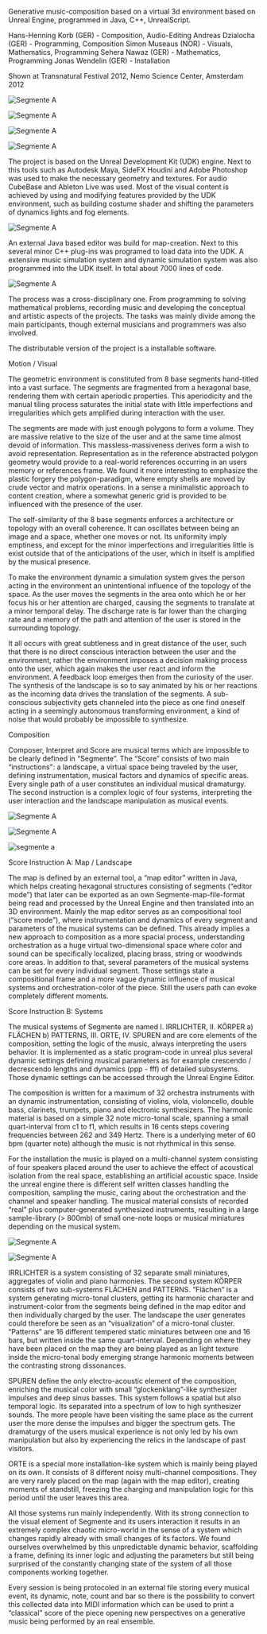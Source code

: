 Generative music-composition based on a virtual 3d environment based on Unreal Engine, programmed in Java, C++, UnrealScript.

Hans-Henning Korb (GER) - Composition, Audio-Editing
Andreas Dzialocha (GER) - Programming, Composition
Simon Museaus (NOR) - Visuals, Mathematics, Programming
Sehera Nawaz (GER) - Mathematics, Programming
Jonas Wendelin (GER) - Installation

Shown at Transnatural Festival 2012, Nemo Science Center, Amsterdam 2012

![Segmente A](/segmente-a/segmente-a-8.png)

![Segmente A](/segmente-a/segmente-a-9.png)

![Segmente A](/segmente-a/segmente-a-10.png)

![Segmente A](/segmente-a/segmente-a-11.png)

The project is based on the Unreal Development Kit (UDK) engine. Next to this tools such as Autodesk Maya, SideFX Houdini and Adobe Photoshop was used to make the necessary geometry and textures. For audio CubeBase and Ableton Live was used. Most of the visual content is achieved by using and modifying features provided by the UDK environment, such as building costume shader and shifting the parameters of dynamics lights and fog elements.

![Segmente A](/segmente-a/segmente-a-7.jpg)

An external Java based editor was build for map-creation. Next to this several minor C++ plug-ins was programed to load data into the UDK. A extensive music simulation system and dynamic simulation system was also programmed into the UDK itself. In total about 7000 lines of code.

![Segmente A](/segmente-a/segmente-a-1.png)

The process was a cross-disciplinary one. From programming to solving mathematical problems, recording music and developing the conceptual and artistic aspects of the projects. The tasks was mainly divide among the main participants, though external musicians and programmers was also involved.

The distributable version of the project is a installable software.

Motion / Visual

The geometric environment is constituted from 8 base segments hand-titled into a vast surface. The segments are fragmented from a hexagonal base, rendering them with certain aperiodic properties. This aperiodicity and the manual tiling process saturates the initial state with little imperfections and irregularities which gets amplified during interaction with the user.

The segments are made with just enough polygons to form a volume. They are massive relative to the size of the user and at the same time almost devoid of information. This massless-massiveness derives form a wish to avoid representation. Representation as in the reference abstracted polygon geometry would provide to a real-world references occurring in an users memory or references frame. We found it more interesting to emphasize the plastic forgery the polygon-paradigm, where empty shells are moved by crude vector and matrix operations. In a sense a minimalistic approach to content creation, where a somewhat generic grid is provided to be influenced with the presence of the user.

The self-similarity of the 8 base segments enforces a architecture or topology with an overall coherence. It can oscillates between being an image and a space, whether one moves or not. Its uniformity imply emptiness, and except for the minor imperfections and irregularities little is exist outside that of the anticipations of the user, which in itself is amplified by the musical presence.

To make the environment dynamic a simulation system gives the person acting in the environment an unintentional influence of the topology of the space. As the user moves the segments in the area onto which he or her focus his or her attention are charged, causing the segments to translate at a minor temporal delay. The discharge rate is far lower than the charging rate and a memory of the path and attention of the user is stored in the surrounding topology.

It all occurs with great subtleness and in great distance of the user, such that there is no direct conscious interaction between the user and the environment, rather the environment imposes a decision making process onto the user, which again makes the user react and inform the environment. A feedback loop emerges then from the curiosity of the user. The synthesis of the landscape is so to say animated by his or her reactions as the incoming data drives the translation of the segments. A sub-conscious subjectivity gets channeled into the piece as one find oneself acting in a seemingly autonomous transforming environment, a kind of noise that would probably be impossible to synthesize.

Composition

Composer, Interpret and Score are musical terms which are impossible to be clearly defined in “Segmente”. The “Score” consists of two main “instructions": a landscape, a virtual space being traveled by the user, defining instrumentation, musical factors and dynamics of specific areas. Every single path of a user constitutes an individual musical dramaturgy. The second instruction is a complex logic of four systems, interpreting the user interaction and the landscape manipulation as musical events.

![Segmente A](/segmente-a/segmente-a-2.png)

![Segmente A](/segmente-a/segmente-a-3.png)

![segmente a](/segmente-a/segmente-a-4.png)

Score Instruction A: Map / Landscape

The map is defined by an external tool, a “map editor” written in Java, which helps creating hexagonal structures consisting of segments (“editor mode”) that later can be exported as an own Segmente-map-file-format being read and processed by the Unreal Engine and then translated into an 3D environment. Mainly the map editor serves as an compositional tool (“score mode”), where instrumentation and dynamics of every segment and parameters of the musical systems can be defined. This already implies a new approach to composition as a more spacial process, understanding orchestration as a huge virtual two-dimensional space where color and sound can be specifically localized, placing brass, string or woodwinds core areas. In addition to that, several parameters of the musical systems can be set for every individual segment. Those settings state a compositional frame and a more vague dynamic influence of musical systems and orchestration-color of the piece. Still the users path can evoke completely different moments.

Score Instruction B: Systems

The musical systems of Segmente are named I. IRRLICHTER, II. KÖRPER a) FLÄCHEN b) PATTERNS, III. ORTE, IV. SPUREN and are core elements of the composition, setting the logic of the music, always interpreting the users behavior. It is implemented as a static program-code in unreal plus several dynamic settings defining musical parameters as for example crescendo / decrescendo lengths and dynamics (ppp - fff) of detailed subsystems. Those dynamic settings can be accessed through the Unreal Engine Editor.

The composition is written for a maximum of 32 orchestra instruments with an dynamic instrumentation, consisting of violins, viola, violoncello, double bass, clarinets, trumpets, piano and electronic synthesizers. The harmonic material is based on a simple 32 note micro-tonal scale, spanning a small quart-interval from c1 to f1, which results in 16 cents steps covering frequencies between 262 and 349 Hertz. There is a underlying meter of 60 bpm (quarter note) although the music is not rhythmical in this sense.

For the installation the music is played on a multi-channel system consisting of four speakers placed around the user to achieve the effect of acoustical isolation from the real space, establishing an artificial acoustic space. Inside the unreal engine there is different self written classes handling the composition, sampling the music, caring about the orchestration and the channel and speaker handling. The musical material consists of recorded “real” plus computer-generated synthesized instruments, resulting in a large sample-library (> 800mb) of small one-note loops or musical miniatures depending on the musical system.

![Segmente A](/segmente-a/segmente-a-5.jpg)

![Segmente A](/segmente-a/segmente-a-6.jpg)

IRRLICHTER is a system consisting of 32 separate small miniatures, aggregates of violin and piano harmonies. The second system KÖRPER consists of two sub-systems FLÄCHEN and PATTERNS. “Flächen” is a system generating micro-tonal clusters, getting its harmonic character and instrument-color from the segments being defined in the map editor and then individually charged by the user. The landscape the user generates could therefore be seen as an “visualization” of a micro-tonal cluster. “Patterns” are 16 different tempered static miniatures between one and 16 bars, but written inside the same quart-interval. Depending on where they have been placed on the map they are being played as an light texture inside the micro-tonal body emerging strange harmonic moments between the contrasting strong dissonances.

SPUREN define the only electro-acoustic element of the composition, enriching the musical color with small “glockenklang”-like synthesizer impulses and deep sinus basses. This system follows a spatial but also temporal logic. Its separated into a spectrum of low to high synthesizer sounds. The more people have been visiting the same place as the current user the more dense the impulses and bigger the spectrum gets. The dramaturgy of the users musical experience is not only led by his own manipulation but also by experiencing the relics in the landscape of past visitors.

ORTE is a special more installation-like system which is mainly being played on its own. It consists of 8 different noisy multi-channel compositions. They are very rarely placed on the map (again with the map editor), creating moments of standstill, freezing the charging and manipulation logic for this period until the user leaves this area.

All those systems run mainly independently. With its strong connection to the visual element of Segmente  and its users interaction it results in an extremely complex chaotic micro-world in the sense of a system which changes rapidly already with small changes of its factors. We found ourselves overwhelmed by this unpredictable dynamic behavior, scaffolding a frame, defining its inner logic and adjusting the parameters but still being surprised of the constantly changing state of the system of all those components working together.

Every session is being protocoled in an external file storing every musical event, its dynamic, note, count and bar so there is the possibility to convert this collected data into MIDI information which can be used to print a “classical” score of the piece opening new perspectives on a generative music being performed by an real ensemble.